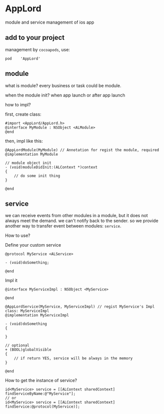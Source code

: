 # AppLord

module and service management of ios app

## add to your project

management by `cocoapods`,  use:

    pod    'AppLord'

## module

what is module? every business or task could be module.

when the module init? when app launch or after app launch

how to impl?

first, create class:

```objc
#import <AppLord/AppLord.h>
@interface MyModule : NSObject <ALModule>
@end
```

then, impl like this:
```objc
@AppLordModule(MyModule) // Annotation for regist the module, required
@implementation MyModule

// module object init
- (void)moduleDidInit:(ALContext *)context
{
    // do some init thing
}

@end
```
## service

we can receive events from other modules in a module, but it does not always meet the demand. we can't notify back to the sender. so we provide another way to transfer event between modules: `service`.

How to use?

Define your custom service
```objc
@protocol MyService <ALService>

- (void)doSomething;

@end
```

Impl it
```objc
@interface MyServiceImpl : NSObject <MyService>

@end

@AppLordService(MyService, MyServiceImpl) // regist MyService's Impl class: MyServiceImpl
@implementation MyServiceImpl

- (void)doSomething
{

}

// optional
+ (BOOL)globalVisible
{
    // if return YES, service will be always in the memory
}

@end
```

How to get the instance of service?

```objc
id<MyService> service = [[ALContext sharedContext] findServiceByName:@"MyService"];
// or
id<MyService> service = [[ALContext sharedContext] findService:@protocol(MyService)];
```

